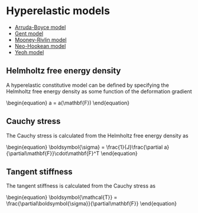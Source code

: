 # Hyperelastic models

- [Arruda-Boyce model](hyperelastic/arruda-boyce.md)
- [Gent model](hyperelastic/gent.md)
- [Mooney-Rivlin model](hyperelastic/mooney-rivlin.md)
- [Neo-Hookean model](hyperelastic/neo-hookean.md)
- [Yeoh model](hyperelastic/yeoh.md)

## Helmholtz free energy density

A hyperelastic constitutive model can be defined by specifying the Helmholtz free energy density as some function of the deformation gradient

\\begin{equation}
    a = a(\\mathbf{F})
\\end{equation}

## Cauchy stress

The Cauchy stress is calculated from the Helmholtz free energy density as

\\begin{equation}
    \\boldsymbol{\\sigma} = \\frac{1}{J}\\frac{\\partial a}{\\partial\\mathbf{F}}\\cdot\\mathbf{F}^T
\\end{equation}

## Tangent stiffness

The tangent stiffness is calculated from the Cauchy stress as

\\begin{equation}
    \\boldsymbol{\\mathcal{T}} = \\frac{\\partial\\boldsymbol{\\sigma}}{\\partial\\mathbf{F}}
\\end{equation}

